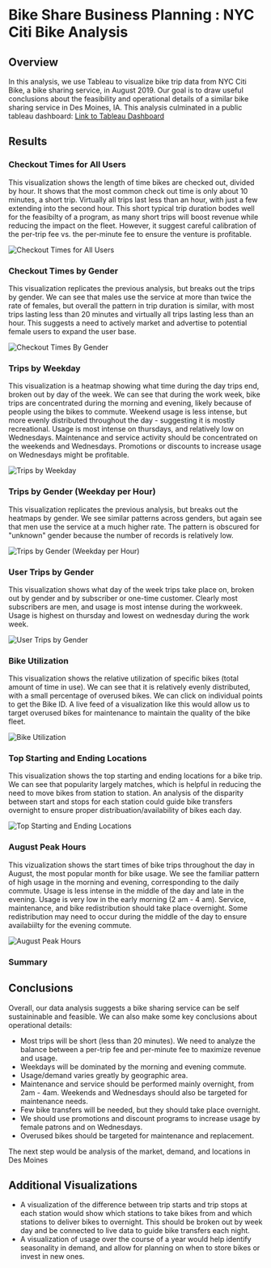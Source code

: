 # Bike Share Business Planning : NYC Citi Bike Analysis

## Overview
In this analysis, we use Tableau to visualize bike trip data from NYC Citi Bike, a bike sharing service, in August 2019. Our goal is to draw useful conclusions about the feasibility and operational details of a similar bike sharing service in Des Moines, IA. This analysis culminated in a public tableau dashboard: [Link to Tableau Dashboard](https://public.tableau.com/views/BusinessPlanningNYCCItiBikeAnalysis/NYCitiBikeAnalysis?:language=en-US&:display_count=n&:origin=viz_share_link)

## Results

### Checkout Times for All Users
This visualization shows the length of time bikes are checked out, divided by hour. It shows that the most common check out time is only about 10 minutes, a short trip. Virtually all trips last less than an hour, with just a few extending into the second hour. This short typical trip duration bodes well for the feasibilty of a program, as many short trips will boost revenue while reducing the impact on the fleet. However, it suggest careful calibration of the per-trip fee vs. the per-minute fee to ensure the venture is profitable. 

![Checkout Times for All Users](Images/viz1.png)

### Checkout Times by Gender
This visualization replicates the previous analysis, but breaks out the trips by gender. We can see that males use the service at more than twice the rate of females, but overall the pattern in trip duration is similar, with most trips lasting less than 20 minutes and virtually all trips lasting less than an hour. This suggests a need to actively market and advertise to potential female users to expand the user base. 

![Checkout Times By Gender](Images/viz2.png)


### Trips by Weekday
This visualization is a heatmap showing what time during the day trips end, broken out by day of the week. We can see that during the work week, bike trips are concentrated during the morning and evening, likely because of people using the bikes to commute. Weekend usage is less intense, but more evenly distributed throughout the day - suggesting it is mostly recreational. Usage is most intense on thursdays, and relatively low on Wednesdays. Maintenance and service activity should be concentrated on the weekends and Wednesdays. Promotions or discounts to increase usage on Wednesdays might be profitable. 

![Trips by Weekday](Images/viz3.png)

### Trips by Gender (Weekday per Hour)
This visualization replicates the previous analysis, but breaks out the heatmaps by gender. We see similar patterns across genders, but again see that men use the service at a much higher rate. The pattern is obscured for "unknown" gender because the number of records is relatively low. 

![Trips by Gender (Weekday per Hour)](Images/viz4.png)

### User Trips by Gender
This visualization shows what day of the week trips take place on, broken out by gender and by subscriber or one-time customer. Clearly most subscribers are men, and usage is most intense during the workweek. Usage is highest on thursday and lowest on wednesday during the work week.

![User Trips by Gender](Images/viz5.png)

### Bike Utilization
This visualization shows the relative utilization of specific bikes (total amount of time in use). We can see that it is relatively evenly distributed, with a small percentage of overused bikes. We can click on individual points to get the Bike ID. A live feed of a visualization like this would allow us to target overused bikes for maintenance to maintain the quality of the bike fleet. 

![Bike Utilization](Images/viz6.png)

### Top Starting and Ending Locations
This visualization shows the top starting and ending locations for a bike trip. We can see that popularity largely matches, which is helpful in reducing the need to move bikes from station to station. An analysis of the disparity between start and stops for each station could guide bike transfers overnight to ensure proper distribuation/availability of bikes each day. 

![Top Starting and Ending Locations](Images/viz7.png)


### August Peak Hours
This vizualization shows the start times of bike trips throughout the day in August, the most popular month for bike usage. We see the familiar pattern of high usage in the morning and evening, corresponding to the daily commute. Usage is less intense in the middle of the day and late in the evening. Usage is very low in the early morning (2 am - 4 am). Service, maintenance, and bike redistribution should take place overnight. Some redistribution may need to occur during the middle of the day to ensure availabiilty for the evening commute.

![August Peak Hours](Images/viz8.png)

### Summary

## Conclusions

Overall, our data analysis suggests a bike sharing service can be self sustaininable and feasible.  We can also make some key conclusions about operational details:
* Most trips will be short (less than 20 minutes). We need to analyze the balance between a per-trip fee and per-minute fee to maximize revenue and usage. 
* Weekdays will be dominated by the morning and evening commute.
* Usage/demand varies greatly by geographic area.
* Maintenance and service should be performed mainly overnight, from 2am - 4am. Weekends and Wednesdays should also be targeted for maintenance needs. 
* Few bike transfers will be needed, but they should take place overnight. 
* We should use promotions and discount programs to increase usage by female patrons and on Wednesdays.
* Overused bikes should be targeted for maintenance and replacement.

The next step would be analysis of the market, demand, and locations in Des Moines

## Additional Visualizations

* A visualization of the difference between trip starts and trip stops at each station would show which stations to take bikes from and which stations to deliver bikes to overnight. This should be broken out 
    by week day and be connected to live data to guide bike transfers each night. 
* A visualization of usage over the course of a year would help identify seasonality in demand, and allow for planning on when to store bikes or invest in new ones. 

